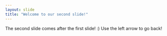 ```yaml
---
layout: slide
title: "Welcome to our second slide!"
---
```

The second slide comes after the first slide! :)
Use the left arrow to go back!
